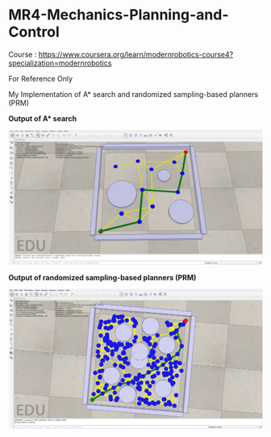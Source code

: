 # MR4-Mechanics-Planning-and-Control
Course : https://www.coursera.org/learn/modernrobotics-course4?specialization=modernrobotics

For Reference Only

My Implementation of A* search and randomized sampling-based planners (PRM)

**Output of A\* search**

![A* search output](https://raw.githubusercontent.com/udit7395/MR4-Mechanics-Planning-and-Control/main/A*/output.png)

**Output of randomized sampling-based planners (PRM)**

![randomized sampling-based planners (PRM) output](https://raw.githubusercontent.com/udit7395/MR4-Mechanics-Planning-and-Control/main/randomized%20sampling-based%20planner/output.png)
